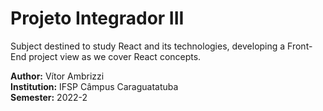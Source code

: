 # Projeto Integrador III
Subject destined to study React and its technologies, developing a Front-End project view as we cover React concepts.<br>

**Author:** Vítor Ambrizzi<br>
**Institution:** IFSP Câmpus Caraguatatuba<br>
**Semester:** 2022-2<br>